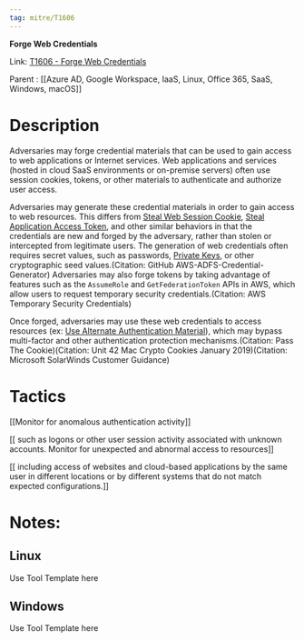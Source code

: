 ```yaml
---
tag: mitre/T1606
---
```


**Forge Web Credentials**

Link: [T1606 - Forge Web Credentials](https://attack.mitre.org/techniques/T1606)

Parent : [[Azure AD, Google Workspace, IaaS, Linux, Office 365, SaaS, Windows, macOS]]


# Description

Adversaries may forge credential materials that can be used to gain access to web applications or Internet services. Web applications and services (hosted in cloud SaaS environments or on-premise servers) often use session cookies, tokens, or other materials to authenticate and authorize user access.

Adversaries may generate these credential materials in order to gain access to web resources. This differs from [Steal Web Session Cookie](https://attack.mitre.org/techniques/T1539), [Steal Application Access Token](https://attack.mitre.org/techniques/T1528), and other similar behaviors in that the credentials are new and forged by the adversary, rather than stolen or intercepted from legitimate users. The generation of web credentials often requires secret values, such as passwords, [Private Keys](https://attack.mitre.org/techniques/T1552/004), or other cryptographic seed values.(Citation: GitHub AWS-ADFS-Credential-Generator) Adversaries may also forge tokens by taking advantage of features such as the `AssumeRole` and `GetFederationToken` APIs in AWS, which allow users to request temporary security credentials.(Citation: AWS Temporary Security Credentials)

Once forged, adversaries may use these web credentials to access resources (ex: [Use Alternate Authentication Material](https://attack.mitre.org/techniques/T1550)), which may bypass multi-factor and other authentication protection mechanisms.(Citation: Pass The Cookie)(Citation: Unit 42 Mac Crypto Cookies January 2019)(Citation: Microsoft SolarWinds Customer Guidance)  

# Tactics


[[Monitor for anomalous authentication activity]]

[[ such as logons or other user session activity associated with unknown accounts. Monitor for unexpected and abnormal access to resources]]

[[ including access of websites and cloud-based applications by the same user in different locations or by different systems that do not match expected configurations.]]


# Notes:

## Linux

Use Tool Template here

## Windows

Use Tool Template here